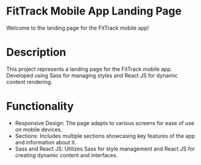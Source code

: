 # FitTrack Mobile App Landing Page

Welcome to the landing page for the FitTrack mobile app!

# Description

This project represents a landing page for the FitTrack mobile app. Developed using Sass for managing styles and React JS for dynamic content rendering.

# Functionality

- Responsive Design: The page adapts to various screens for ease of use on mobile devices.
- Sections: Includes multiple sections showcasing key features of the app and information about it.
- Sass and React JS: Utilizes Sass for style management and React JS for creating dynamic content and interfaces.
